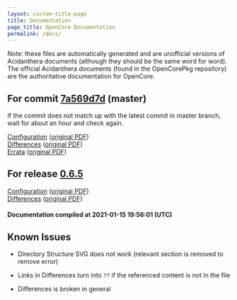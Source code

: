 ```yaml
---
layout: custom-title-page
title: Documentation
page_title: OpenCore Documentation
permalink: /docs/
---
```

Note: these files are automatically generated and are unofficial versions of Acidanthera documents (although they should be the same word for word). The official Acidanthera documents (found in the OpenCorePkg repository) are the authoritative documentation for OpenCore.

## For commit [7a569d7d](https://github.com/acidanthera/OpenCorePkg/tree/7a569d7d7a5c48b7de5a21b1a12dd3527e58c816) (master)

If the commit does not match up with the latest commit in master branch, wait for about an hour and check again.

[Configuration](latest/Configuration.html) ([original PDF](https://github.com/acidanthera/OpenCorePkg/blob/7a569d7d7a5c48b7de5a21b1a12dd3527e58c816/Docs/Configuration.pdf))
<br>
[Differences](latest/Differences.html) ([original PDF](https://github.com/acidanthera/OpenCorePkg/blob/7a569d7d7a5c48b7de5a21b1a12dd3527e58c816/Docs/Differences/Differences.pdf))
<br>
[Errata](latest/Errata.html) ([original PDF](https://github.com/acidanthera/OpenCorePkg/blob/7a569d7d7a5c48b7de5a21b1a12dd3527e58c816/Docs/Errata/Errata.pdf))

## For release [0.6.5](https://github.com/acidanthera/OpenCorePkg/tree/0.6.5)

[Configuration](release/Configuration.html) ([original PDF](https://github.com/acidanthera/OpenCorePkg/blob/0.6.5/Docs/Configuration.pdf))
<br>
[Differences](release/Differences.html) ([original PDF](https://github.com/acidanthera/OpenCorePkg/blob/0.6.5/Docs/Differences/Differences.pdf))

#### Documentation compiled at 2021-01-15 19:56:01 (UTC)

## Known Issues

* Directory Structure SVG does not work (relevant section is removed to remove error)

* Links in Differences turn into `??` if the referenced content is not in the file

* Differences is broken in general
